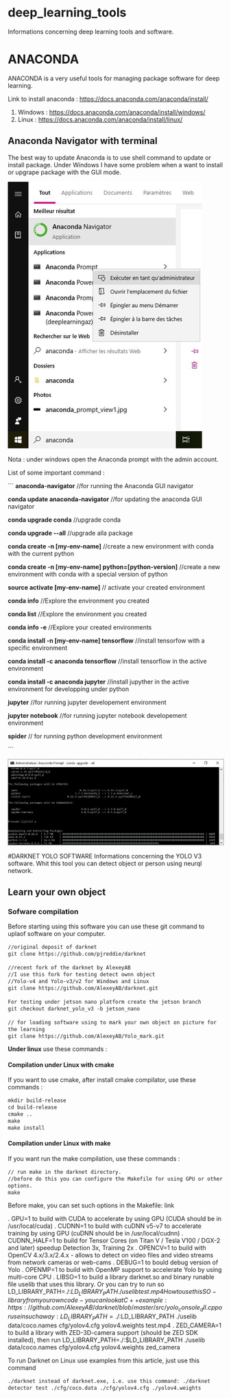 # deep_learning_tools
Informations concerning deep learning tools and software.

# ANACONDA

ANACONDA is a very useful tools for managing package software for deep learning.

Link to install anaconda : https://docs.anaconda.com/anaconda/install/

1. Windows : https://docs.anaconda.com/anaconda/install/windows/
2. Linux : https://docs.anaconda.com/anaconda/install/linux/

## Anaconda Navigator with terminal

The best way to update Anaconda is to use shell command to update or install package. Under Windows I have some problem when a want to install or upgrape package with the GUI mode.

![Start Anaconda prompt with admin account ](images/anaconda_prompt_view0.jpg)

Nota : under windows open the Anaconda prompt with the admin account.

List of some important command :

´´´
**anaconda-navigator** //for running the Anaconda GUI navigator

**conda update anaconda-navigator**  //for updating the anaconda GUI navigator

**conda upgrade conda** //upgrade conda

**conda upgrade --all** //upgrade alla package

**conda create -n [my-env-name]**  //create a new environment with conda with the current python

**conda create -n [my-env-name] python=[python-version]**  //create a new environment with conda with a special version of python
 
**source activate [my-env-name]** // activate your created environment
 
 

 **conda info**  //Explore the environment you created
 
 **conda list**  //Explore the environment you created


 **conda info -e**   //Explore your created environments
 
 **conda install -n [my-env-name] tensorflow** //install tensorfow with a specific environment
 
 **conda install -c anaconda tensorflow**       //install tensorflow in the active environment
  
 **conda install -c anaconda jupyter**       //install jupyther in the active environment for developping under python
 
 **jupyter** //for running jupyter developement environment
 
 **jupyter notebook** //for running jupyter notebook developement environment
 
 **spider** // for running python development environment
 

´´´

![Example command running (conda upgrade --all) ](images/anaconda_prompt_view1.jpg)


#DARKNET YOLO SOFTWARE
Informations concerning the YOLO V3 software. Whit this tool you can detect object or person using neurql network.

## Learn your own object

### Sofware compilation
Before starting using this software you can use these git command to uplaof software on your computer.
```
//original deposit of darknet
git clone https://github.com/pjreddie/darknet

//recent fork of the darknet by AlexeyAB
//I use this fork for testing detect ownn object
//Yolo-v4 and Yolo-v3/v2 for Windows and Linux
git clone https://github.com/AlexeyAB/darknet.git

For testing under jetson nano platform create the jetson branch
git checkout darknet_yolo_v3 -b jetson_nano

// for loading software using to mark your own object on picture for the learning
git clone https://github.com/AlexeyAB/Yolo_mark.git
```
**Under linux** use these commands :
#### Compilation under Linux with cmake
If you want to use cmake, after install cmake compilator, use these commands :
```
mkdir build-release
cd build-release
cmake ..
make
make install
```

####  Compilation under Linux with make
If you want run the make compilation, use these commands :
```
// run make in the darknet directory.
//before do this you can configure the Makefile for using GPU or other options.
make
```
Before make, you can set such options in the Makefile: link

 . GPU=1 to build with CUDA to accelerate by using GPU (CUDA should be in /usr/local/cuda)
 . CUDNN=1 to build with cuDNN v5-v7 to accelerate training by using GPU (cuDNN should be in /usr/local/cudnn)
 . CUDNN_HALF=1 to build for Tensor Cores (on Titan V / Tesla V100 / DGX-2 and later) speedup Detection 3x, Training 2x
 . OPENCV=1 to build with OpenCV 4.x/3.x/2.4.x - allows to detect on video files and video streams from network cameras or web-cams
 . DEBUG=1 to bould debug version of Yolo
 . OPENMP=1 to build with OpenMP support to accelerate Yolo by using multi-core CPU
 . LIBSO=1 to build a library darknet.so and binary runable file uselib that uses this library. Or you can try to run so LD_LIBRARY_PATH=./:$LD_LIBRARY_PATH ./uselib test.mp4 How to use this SO-library from your own code - you can look at C++ example: https://github.com/AlexeyAB/darknet/blob/master/src/yolo_console_dll.cpp or use in such a way: LD_LIBRARY_PATH=./:$LD_LIBRARY_PATH ./uselib data/coco.names cfg/yolov4.cfg yolov4.weights test.mp4
 . ZED_CAMERA=1 to build a library with ZED-3D-camera support (should be ZED SDK installed), then run LD_LIBRARY_PATH=./:$LD_LIBRARY_PATH ./uselib data/coco.names cfg/yolov4.cfg yolov4.weights zed_camera

To run Darknet on Linux use examples from this article, just use this command
```
./darknet instead of darknet.exe, i.e. use this command: ./darknet detector test ./cfg/coco.data ./cfg/yolov4.cfg ./yolov4.weights
```
